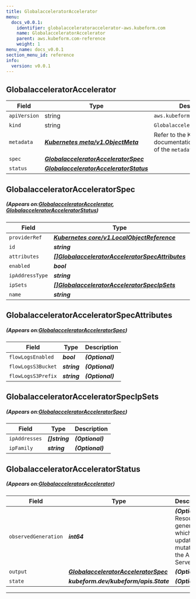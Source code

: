 ```yaml
---
title: GlobalacceleratorAccelerator
menu:
  docs_v0.0.1:
    identifier: globalacceleratoraccelerator-aws.kubeform.com
    name: GlobalacceleratorAccelerator
    parent: aws.kubeform.com-reference
    weight: 1
menu_name: docs_v0.0.1
section_menu_id: reference
info:
  version: v0.0.1
---
```


## GlobalacceleratorAccelerator
| Field | Type | Description |
| ------ | ----- | ----------- |
| `apiVersion` | string | `aws.kubeform.com/v1alpha1` |
|    `kind` | string | `GlobalacceleratorAccelerator` |
| `metadata` | ***[Kubernetes meta/v1.ObjectMeta](https://kubernetes.io/docs/reference/generated/kubernetes-api/v1.13/#objectmeta-v1-meta)***|Refer to the Kubernetes API documentation for the fields of the `metadata` field.|
| `spec` | ***[GlobalacceleratorAcceleratorSpec](#GlobalacceleratorAcceleratorSpec)***||
| `status` | ***[GlobalacceleratorAcceleratorStatus](#GlobalacceleratorAcceleratorStatus)***||
## GlobalacceleratorAcceleratorSpec
##### (Appears on:[GlobalacceleratorAccelerator](#GlobalacceleratorAccelerator), [GlobalacceleratorAcceleratorStatus](#GlobalacceleratorAcceleratorStatus))
| Field | Type | Description |
| ------ | ----- | ----------- |
| `providerRef` | ***[Kubernetes core/v1.LocalObjectReference](https://kubernetes.io/docs/reference/generated/kubernetes-api/v1.13/#localobjectreference-v1-core)***||
| `id` | ***string***||
| `attributes` | ***[[]GlobalacceleratorAcceleratorSpecAttributes](#GlobalacceleratorAcceleratorSpecAttributes)***| ***(Optional)*** |
| `enabled` | ***bool***| ***(Optional)*** |
| `ipAddressType` | ***string***| ***(Optional)*** |
| `ipSets` | ***[[]GlobalacceleratorAcceleratorSpecIpSets](#GlobalacceleratorAcceleratorSpecIpSets)***| ***(Optional)*** |
| `name` | ***string***||
## GlobalacceleratorAcceleratorSpecAttributes
##### (Appears on:[GlobalacceleratorAcceleratorSpec](#GlobalacceleratorAcceleratorSpec))
| Field | Type | Description |
| ------ | ----- | ----------- |
| `flowLogsEnabled` | ***bool***| ***(Optional)*** |
| `flowLogsS3Bucket` | ***string***| ***(Optional)*** |
| `flowLogsS3Prefix` | ***string***| ***(Optional)*** |
## GlobalacceleratorAcceleratorSpecIpSets
##### (Appears on:[GlobalacceleratorAcceleratorSpec](#GlobalacceleratorAcceleratorSpec))
| Field | Type | Description |
| ------ | ----- | ----------- |
| `ipAddresses` | ***[]string***| ***(Optional)*** |
| `ipFamily` | ***string***| ***(Optional)*** |
## GlobalacceleratorAcceleratorStatus
##### (Appears on:[GlobalacceleratorAccelerator](#GlobalacceleratorAccelerator))
| Field | Type | Description |
| ------ | ----- | ----------- |
| `observedGeneration` | ***int64***| ***(Optional)*** Resource generation, which is updated on mutation by the API Server.|
| `output` | ***[GlobalacceleratorAcceleratorSpec](#GlobalacceleratorAcceleratorSpec)***| ***(Optional)*** |
| `state` | ***kubeform.dev/kubeform/apis.State***| ***(Optional)*** |
---
